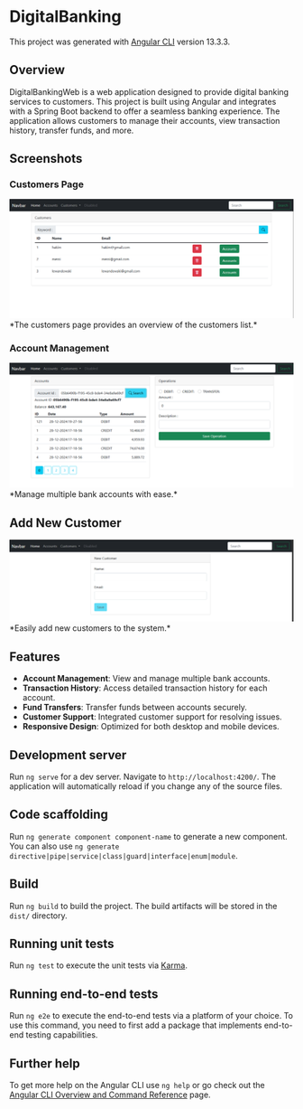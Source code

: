 # DigitalBanking

This project was generated with [Angular CLI](https://github.com/angular/angular-cli) version 13.3.3.

## Overview

DigitalBankingWeb is a web application designed to provide digital banking services to customers. This project is built using Angular and integrates with a Spring Boot backend to offer a seamless banking experience. The application allows customers to manage their accounts, view transaction history, transfer funds, and more.

## Screenshots

### Customers Page
<img src="images/customers-list.PNG" alt="Customers Page" width="600">
*The customers page provides an overview of the customers list.*

### Account Management
<img src="images/accounts-page.PNG" alt="Account Management" width="600">
*Manage multiple bank accounts with ease.*

## Add New Customer
<img src="images/add-new-customer.PNG" alt="Add New Customer" width="600">
*Easily add new customers to the system.*


## Features

- **Account Management**: View and manage multiple bank accounts.
- **Transaction History**: Access detailed transaction history for each account.
- **Fund Transfers**: Transfer funds between accounts securely.
- **Customer Support**: Integrated customer support for resolving issues.
- **Responsive Design**: Optimized for both desktop and mobile devices.


## Development server

Run `ng serve` for a dev server. Navigate to `http://localhost:4200/`. The application will automatically reload if you change any of the source files.

## Code scaffolding

Run `ng generate component component-name` to generate a new component. You can also use `ng generate directive|pipe|service|class|guard|interface|enum|module`.

## Build

Run `ng build` to build the project. The build artifacts will be stored in the `dist/` directory.

## Running unit tests

Run `ng test` to execute the unit tests via [Karma](https://karma-runner.github.io).

## Running end-to-end tests

Run `ng e2e` to execute the end-to-end tests via a platform of your choice. To use this command, you need to first add a package that implements end-to-end testing capabilities.

## Further help

To get more help on the Angular CLI use `ng help` or go check out the [Angular CLI Overview and Command Reference](https://angular.io/cli) page.
